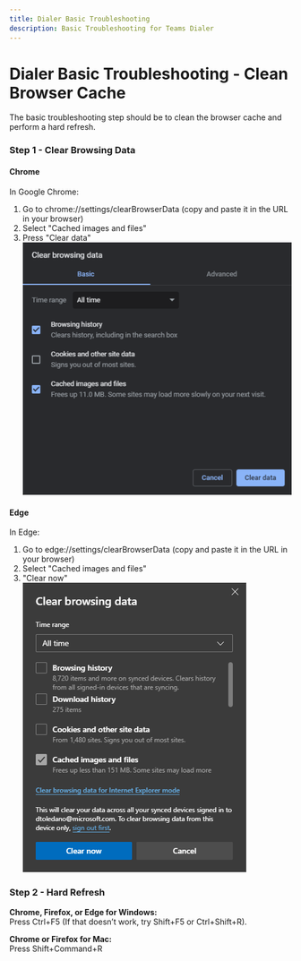 ```yaml
---
title: Dialer Basic Troubleshooting
description: Basic Troubleshooting for Teams Dialer
---
```


# Dialer Basic Troubleshooting - Clean Browser Cache

The basic troubleshooting step should be to clean the browser cache and perform a hard refresh.

### Step 1 - Clear Browsing Data

#### Chrome

In Google Chrome:
1. Go to chrome://settings/clearBrowserData (copy and paste it in the URL in your browser)
2. Select "Cached images and files"
3. Press "Clear data"  
![Chrome delete cache](media/dialer-basic-troubleshooting/chrome-delete-cache.png)

#### Edge

In Edge:
1. Go to edge://settings/clearBrowserData (copy and paste it in the URL in your browser)
2. Select "Cached images and files"
3. "Clear now"  
![Edge delete cache](media/dialer-basic-troubleshooting/edge-delete-cache.png)

### Step 2 - Hard Refresh

**Chrome, Firefox, or Edge for Windows:**  
Press Ctrl+F5 (If that doesn’t work, try Shift+F5 or Ctrl+Shift+R).

**Chrome or Firefox for Mac:**  
Press Shift+Command+R